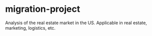 # migration-project
Analysis of the real estate market in the US. Applicable in real estate, marketing, logistics, etc.
